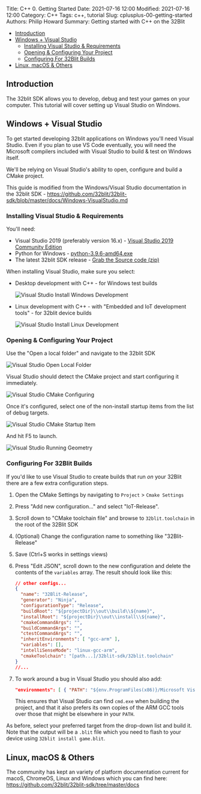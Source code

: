 Title: C++ 0. Getting Started
Date: 2021-07-16 12:00
Modified: 2021-07-16 12:00
Category: C++
Tags: c++, tutorial
Slug: cplusplus-00-getting-started
Authors: Philip Howard
Summary: Getting started with C++ on the 32Blit

- [Introduction](#introduction)
- [Windows + Visual Studio](#windows--visual-studio)
  - [Installing Visual Studio & Requirements](#installing-visual-studio--requirements)
  - [Opening & Configuring Your Project](#opening--configuring-your-project)
  - [Configuring For 32Blit Builds](#configuring-for-32blit-builds)
- [Linux, macOS & Others](#linux-macos--others)

## Introduction

The 32blit SDK allows you to develop, debug and test your games on your computer. This tutorial will cover setting up Visual Studio on Windows.

## Windows + Visual Studio

To get started developing 32blit applications on Windows you'll need Visual Studio. Even if you plan to use VS Code eventually, you will need the Microsoft compilers included with Visual Studio to build & test on Windows itself.

We'll be relying on Visual Studio's ability to open, configure and build a CMake project.

This guide is modified from the Windows/Visual Studio documentation in the 32blit SDK - https://github.com/32blit/32blit-sdk/blob/master/docs/Windows-VisualStudio.md

### Installing Visual Studio & Requirements

You'll need:

* Visual Studio 2019 (preferably version 16.x) - [Visual Studio 2019 Community Edition](https://visualstudio.microsoft.com/thank-you-downloading-visual-studio/?sku=Community&rel=16)
* Python for Windows - [python-3.9.6-amd64.exe](https://www.python.org/ftp/python/3.9.6/python-3.9.6-amd64.exe)
* The latest 32blit SDK release - [Grab the Source code (zip)](https://github.com/32blit/32blit-sdk/releases/latest)

When installing Visual Studio, make sure you select:

* Desktop development with C++ - for Windows test builds

  ![Visual Studio Install Windows Development](vs-install-windows-development.png)

* Linux development with C++ - with "Embedded and IoT development tools" - for 32blit device builds

  ![Visual Studio Install Linux Development](vs-install-linux-development.png)

### Opening & Configuring Your Project

Use the "Open a local folder" and navigate to the 32blit SDK

![Visual Studio Open Local Folder](vs-open-local-folder.png)

Visual Studio should detect the CMake project and start configuring it immediately.

![Visual Studio CMake Configuring](vs-cmake-configuring.png)

Once it's configured, select one of the non-install startup items from the list of debug targets.

![Visual Studio CMake Startup Item](vs-startup-item.png)

And hit F5 to launch.

![Visual Studio Running Geometry](vs-running-geometry.png)

### Configuring For 32Blit Builds

If you'd like to use Visual Studio to create builds that run *on* your 32Blit there are a few extra configuration steps.

1. Open the CMake Settings by navigating to `Project` > `Cmake Settings`
2. Press "Add new configuration..." and select "IoT-Release".
3. Scroll down to "CMake toolchain file" and browse to `32blit.toolchain` in the root of the 32Blit SDK
4. (Optional) Change the configuration name to something like "32Blit-Release"
5. Save (Ctrl+S works in settings views)
6. Press "Edit JSON", scroll down to the new configuration and delete the contents of the `variables` array. The result should look like this:
    ```json
    // other configs...
    {
      "name": "32Blit-Release",
      "generator": "Ninja",
      "configurationType": "Release",
      "buildRoot": "${projectDir}\\out\\build\\${name}",
      "installRoot": "${projectDir}\\out\\install\\${name}",
      "cmakeCommandArgs": "",
      "buildCommandArgs": "",
      "ctestCommandArgs": "",
      "inheritEnvironments": [ "gcc-arm" ],
      "variables": [],
      "intelliSenseMode": "linux-gcc-arm",
      "cmakeToolchain": "[path...]/32blit-sdk/32blit.toolchain"
    }
    //...
    ```
7. To work around a bug in Visual Studio you should also add:

    ```json
    "environments": [ { "PATH": "${env.ProgramFiles(x86)}/Microsoft Visual Studio/2019/Community/Linux/gcc_arm/bin/;${env.PATH}" } ]
    ```
    This ensures that Visual Studio can find `cmd.exe` when building the project, and that it also prefers its own copies of the ARM GCC tools over those that might be elsewhere in your `PATH`.

As before, select your preferred target from the drop-down list and build it. Note that the output will be a `.blit` file which you need to flash to your device using `32blit install game.blit`.


## Linux, macOS & Others

The community has kept an variety of platform documentation current for macoS, ChromeOS, Linux and Windows which you can find here: https://github.com/32blit/32blit-sdk/tree/master/docs